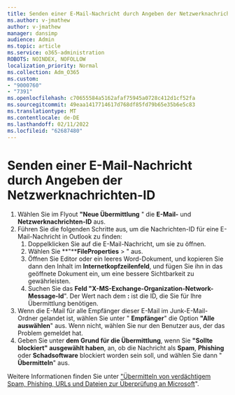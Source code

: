 ```yaml
---
title: Senden einer E-Mail-Nachricht durch Angeben der Netzwerknachrichten-ID
ms.author: v-jmathew
author: v-jmathew
manager: dansimp
audience: Admin
ms.topic: article
ms.service: o365-administration
ROBOTS: NOINDEX, NOFOLLOW
localization_priority: Normal
ms.collection: Adm_O365
ms.custom:
- "9000760"
- "7391"
ms.openlocfilehash: c70655584a5162afaf75945a0728c412d1cf52fa
ms.sourcegitcommit: 49eaa1417714617d768df85fd79b65e35b6e5c83
ms.translationtype: MT
ms.contentlocale: de-DE
ms.lasthandoff: 02/11/2022
ms.locfileid: "62687480"
---
```

# <a name="submit-an-email-message-by-providing-the-network-message-id"></a>Senden einer E-Mail-Nachricht durch Angeben der Netzwerknachrichten-ID

1. Wählen Sie im Flyout **"Neue Übermittlung** " die **E-Mail-** und **Netzwerknachrichten-ID** aus.
2. Führen Sie die folgenden Schritte aus, um die Nachrichten-ID für eine E-Mail-Nachricht in Outlook zu finden:
    1. Doppelklicken Sie auf die E-Mail-Nachricht, um sie zu öffnen.
    1. Wählen Sie **"****FileProperties** > " aus.
    1. Öffnen Sie Editor oder ein leeres Word-Dokument, und kopieren Sie dann den Inhalt im **Internetkopfzeilenfeld**, und fügen Sie ihn in das geöffnete Dokument ein, um eine bessere Sichtbarkeit zu gewährleisten.
    1. Suchen Sie das **Feld "X-MS-Exchange-Organization-Network-Message-Id**". Der Wert nach dem **:** ist die ID, die Sie für Ihre Übermittlung benötigen.
3. Wenn die E-Mail für alle Empfänger dieser E-Mail im Junk-E-Mail-Ordner gelandet ist, wählen Sie unter " **Empfänger**" die Option **"Alle auswählen**" aus. Wenn nicht, wählen Sie nur den Benutzer aus, der das Problem gemeldet hat.
4. Geben Sie unter **dem Grund für die Übermittlung**, wenn Sie **"Sollte blockiert" ausgewählt haben**, an, ob die Nachricht als **Spam**, **Phishing** oder **Schadsoftware** blockiert worden sein soll, und wählen Sie dann " **Übermitteln**" aus.

Weitere Informationen finden Sie unter ["Übermitteln von verdächtigem Spam, Phishing, URLs und Dateien zur Überprüfung an Microsoft](https://go.microsoft.com/fwlink/?linkid=2101479)".
